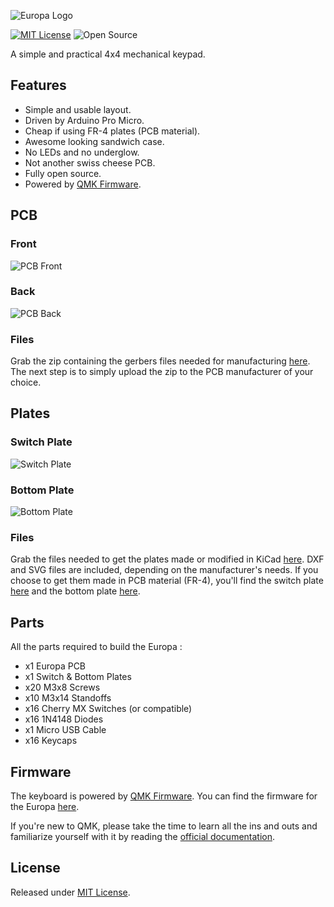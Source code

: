 ![Europa Logo](https://i.imgur.com/I8PD66f.png)

[![MIT License](https://img.shields.io/badge/license-MIT-blue)](https://github.com/aureliengmichaud/Odyssey67/blob/master/LICENSE)
 ![Open Source](https://img.shields.io/badge/open_source-yes-brightgreen)

A simple and practical 4x4 mechanical keypad.

## Features

 * Simple and usable layout.
 * Driven by Arduino Pro Micro.
 * Cheap if using FR-4 plates (PCB material).
 * Awesome looking sandwich case.
 * No LEDs and no underglow.
 * Not another swiss cheese PCB.
 * Fully open source.
 * Powered by [QMK Firmware](https://github.com/qmk/qmk_firmware).

## PCB

### Front

 ![PCB Front]()

### Back

 ![PCB Back]()

### Files

 Grab the zip containing the gerbers files needed for manufacturing [here](https://github.com/aureliengmichaud/Europa/blob/master/Europa-PCB-Gerbers-Rev1.zip). The next step is to simply upload the zip to the PCB manufacturer of your choice.

## Plates

### Switch Plate

 ![Switch Plate]()

### Bottom Plate

 ![Bottom Plate]()

### Files

 Grab the files needed to get the plates made or modified in KiCad [here](https://github.com/aureliengmichaud/Europa/tree/master/Plates). DXF and SVG files are included, depending on the manufacturer's needs. If you choose to get them made in PCB material (FR-4), you'll find the switch plate [here](https://github.com/aureliengmichaud/Europa/blob/master/Europa-Switch-Plate-Gerbers-Rev1.zip) and the bottom plate [here](https://github.com/aureliengmichaud/Europa/blob/master/Europa-Bottom-Plate-Gerbers-Rev1.zip).

## Parts

 All the parts required to build the Europa :

 * x1 Europa PCB
 * x1 Switch & Bottom Plates
 * x20 M3x8 Screws
 * x10 M3x14 Standoffs
 * x16 Cherry MX Switches (or compatible)
 * x16 1N4148 Diodes
 * x1 Micro USB Cable
 * x16 Keycaps

## Firmware

 The keyboard is powered by [QMK Firmware](https://github.com/qmk/qmk_firmware). You can find the firmware for the Europa [here](https://github.com/aureliengmichaud/qmk_firmware/tree/master/keyboards/odyssey67).

 If you're new to QMK, please take the time to learn all the ins and outs and familiarize yourself with it by reading the [official documentation](https://docs.qmk.fm/#/).

## License

 Released under [MIT License](https://github.com/aureliengmichaud/Odyssey67/blob/master/LICENSE).